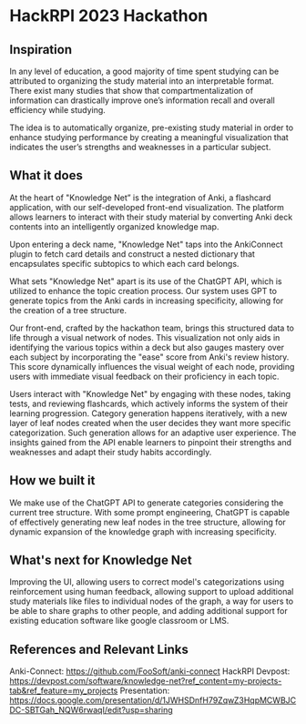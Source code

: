 # HackRPI 2023 Hackathon
## Inspiration
In any level of education, a good majority of time spent studying can be attributed to organizing the study material into an interpretable format. There exist many studies that show that compartmentalization of information can drastically improve one’s information recall and overall efficiency while studying.

The idea is to automatically organize, pre-existing study material in order to enhance studying performance by creating a meaningful visualization that indicates the user’s strengths and weaknesses in a particular subject.

## What it does
At the heart of "Knowledge Net” is the integration of Anki, a flashcard application, with our self-developed front-end visualization. The platform allows learners to interact with their study material by converting Anki deck contents into an intelligently organized knowledge map.

Upon entering a deck name, "Knowledge Net" taps into the AnkiConnect plugin to fetch card details and construct a nested dictionary that encapsulates specific subtopics to which each card belongs.

What sets "Knowledge Net" apart is its use of the ChatGPT API, which is utilized to enhance the topic creation process. Our system uses GPT to generate topics from the Anki cards in increasing specificity, allowing for the creation of a tree structure.

Our front-end, crafted by the hackathon team, brings this structured data to life through a visual network of nodes. This visualization not only aids in identifying the various topics within a deck but also gauges mastery over each subject by incorporating the "ease" score from Anki's review history. This score dynamically influences the visual weight of each node, providing users with immediate visual feedback on their proficiency in each topic.

Users interact with "Knowledge Net" by engaging with these nodes, taking tests, and reviewing flashcards, which actively informs the system of their learning progression. Category generation happens iteratively, with a new layer of leaf nodes created when the user decides they want more specific categorization. Such generation allows for an adaptive user experience. The insights gained from the API enable learners to pinpoint their strengths and weaknesses and adapt their study habits accordingly.

## How we built it
We make use of the ChatGPT API to generate categories considering the current tree structure. With some prompt engineering, ChatGPT is capable of effectively generating new leaf nodes in the tree structure, allowing for dynamic expansion of the knowledge graph with increasing specificity.

## What's next for Knowledge Net
Improving the UI, allowing users to correct model's categorizations using reinforcement using human feedback, allowing support to upload additional study materials like files to individual nodes of the graph, a way for users to be able to share graphs to other people, and adding additional support for existing education software like google classroom or LMS.

## References and Relevant Links
Anki-Connect: https://github.com/FooSoft/anki-connect
HackRPI Devpost: https://devpost.com/software/knowledge-net?ref_content=my-projects-tab&ref_feature=my_projects
Presentation: https://docs.google.com/presentation/d/1JWHSDnfH79ZqwZ3HqpMCWBJCDC-SBTGah_NQW6rwaqI/edit?usp=sharing
